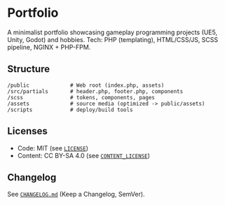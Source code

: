 # Portfolio
A minimalist portfolio showcasing gameplay programming projects (UE5, Unity, Godot) and hobbies.
Tech: PHP (templating), HTML/CSS/JS, SCSS pipeline, NGINX + PHP-FPM.

## Structure
```
/public             # Web root (index.php, assets)
/src/partials       # header.php, footer.php, components
/scss               # tokens, components, pages
/assets             # source media (optimized -> public/assets)
/scripts            # deploy/build tools
```

## Licenses
- Code: MIT (see [`LICENSE`](LICENSE))
- Content: CC BY-SA 4.0 (see [`CONTENT_LICENSE`](CONTENT_LICENSE))

## Changelog
See [`CHANGELOG.md`](CHANGELOG.md) (Keep a Changelog, SemVer).